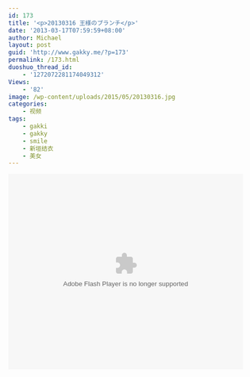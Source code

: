 ```yaml
---
id: 173
title: '<p>20130316 王様のブランチ</p>'
date: '2013-03-17T07:59:59+08:00'
author: Michael
layout: post
guid: 'http://www.gakky.me/?p=173'
permalink: /173.html
duoshuo_thread_id:
    - '1272072281174049312'
Views:
    - '82'
image: /wp-content/uploads/2015/05/20130316.jpg
categories:
    - 视频
tags:
    - gakki
    - gakky
    - smile
    - 新垣结衣
    - 美女
---
```


<object height="394" width="473"><param name="allowscriptaccess" value="sameDomain"></param><param name="wmode" value="transparent"></param><param name="movie" value="http://player.youku.com/player.php/sid/131935130/v.swf"></param><param name="allowfullscreen" value="true"></param><embed allowfullscreen="true" allowscriptaccess="sameDomain" height="394" src="http://player.youku.com/player.php/sid/131935130/v.swf" type="application/x-shockwave-flash" width="473" wmode="transparent"></embed></object>